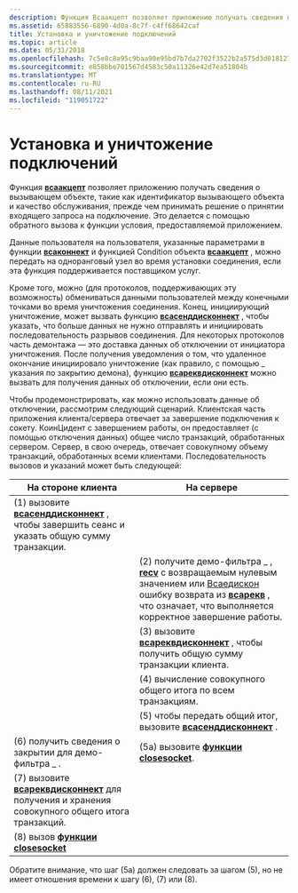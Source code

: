 ```yaml
---
description: Функция Всаакцепт позволяет приложению получать сведения о вызывающем объекте, такие как идентификатор вызывающего объекта и качество обслуживания, прежде чем принимать решение о принятии входящего запроса на подключение.
ms.assetid: 65883556-6890-4d0a-8c7f-c4ff68642caf
title: Установка и уничтожение подключений
ms.topic: article
ms.date: 05/31/2018
ms.openlocfilehash: 7c5e8c8a95c9baa90e95bd7b7da2702f3522b2a575d3d0181271428837e27b7d
ms.sourcegitcommit: e858bbe701567d4583c50a11326e42d7ea51804b
ms.translationtype: MT
ms.contentlocale: ru-RU
ms.lasthandoff: 08/11/2021
ms.locfileid: "119051722"
---
```

# <a name="connection-setup-and-teardown"></a>Установка и уничтожение подключений

Функция [**всаакцепт**](/windows/desktop/api/Winsock2/nf-winsock2-wsaaccept) позволяет приложению получать сведения о вызывающем объекте, такие как идентификатор вызывающего объекта и качество обслуживания, прежде чем принимать решение о принятии входящего запроса на подключение. Это делается с помощью обратного вызова к функции условия, предоставляемой приложением.

Данные пользователя на пользователя, указанные параметрами в функции [**всаконнект**](/windows/desktop/api/Winsock2/nf-winsock2-wsaconnect) и функцией Condition объекта [**всаакцепт**](/windows/desktop/api/Winsock2/nf-winsock2-wsaaccept) , можно передать на одноранговый узел во время установки соединения, если эта функция поддерживается поставщиком услуг.

Кроме того, можно (для протоколов, поддерживающих эту возможность) обмениваться данными пользователей между конечными точками во время уничтожения соединения. Конец, инициирующий уничтожение, может вызвать функцию [**всасенддисконнект**](/windows/desktop/api/Winsock2/nf-winsock2-wsasenddisconnect) , чтобы указать, что больше данных не нужно отправлять и инициировать последовательность разрывов соединения. Для некоторых протоколов часть демонтажа — это доставка данных об отключении от инициатора уничтожения. После получения уведомления о том, что удаленное окончание инициировало уничтожение (как правило, с помощью \_ указания по закрытию демона), функцию [**всареквдисконнект**](/windows/desktop/api/Winsock2/nf-winsock2-wsarecvdisconnect) можно вызвать для получения данных об отключении, если они есть.

Чтобы продемонстрировать, как можно использовать данные об отключении, рассмотрим следующий сценарий. Клиентская часть приложения клиента/сервера отвечает за завершение подключения к сокету. КоинЦидент с завершением работы, он предоставляет (с помощью отключения данных) общее число транзакций, обработанных сервером. Сервер, в свою очередь, отвечает совокупному объему транзакций, обработанных всеми клиентами. Последовательность вызовов и указаний может быть следующей:

| На стороне клиента                                                                                                              | На сервере                                                                                                                                                                                                                   |
|--------------------------------------------------------------------------------------------------------------------------|-------------------------------------------------------------------------------------------------------------------------------------------------------------------------------------------------------------------------------|
| (1) вызовите [**всасенддисконнект**](/windows/desktop/api/Winsock2/nf-winsock2-wsasenddisconnect) , чтобы завершить сеанс и указать общую сумму транзакции.            |                                                                                                                                                                                                                               |
|                                                                                                                          | (2) получите демо-фильтра \_ , [**recv**](/windows/desktop/api/winsock/nf-winsock-recv) с возвращаемым нулевым значением или [Всаедискон](windows-sockets-error-codes-2.md) ошибку возврата из [**всарекв**](/windows/desktop/api/Winsock2/nf-winsock2-wsarecv) , что означает, что выполняется корректное завершение работы. |
|                                                                                                                          | (3) вызовите [**всареквдисконнект**](/windows/desktop/api/Winsock2/nf-winsock2-wsarecvdisconnect) , чтобы получить общую сумму транзакции клиента.                                                                                                                                |
|                                                                                                                          | (4) вычисление совокупного общего итога по всем транзакциям.                                                                                                                                                                       |
|                                                                                                                          | (5) чтобы передать общий итог, вызовите [**всасенддисконнект**](/windows/desktop/api/Winsock2/nf-winsock2-wsasenddisconnect) .                                                                                                                                          |
| (6) получить сведения о закрытии для демо-фильтра \_ .                                                                                        | (5a) вызовите [**функции closesocket**](/windows/desktop/api/winsock/nf-winsock-closesocket).                                                                                                                                                                             |
| (7) вызовите [**всареквдисконнект**](/windows/desktop/api/Winsock2/nf-winsock2-wsarecvdisconnect) для получения и хранения совокупного общего итога транзакций. |                                                                                                                                                                                                                               |
| (8) вызов [ **функции closesocket**](/windows/desktop/api/winsock/nf-winsock-closesocket)                                                                          |                                                                                                                                                                                                                               |



 

Обратите внимание, что шаг (5a) должен следовать за шагом (5), но не имеет отношения времени к шагу (6), (7) или (8).

 

 



